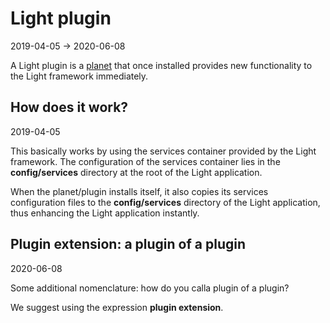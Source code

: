 Light plugin
=============
2019-04-05 -> 2020-06-08


A Light plugin is a [planet](https://github.com/karayabin/universe-snapshot) that once installed
provides new functionality to the Light framework immediately.


How does it work?
-------------
2019-04-05

This basically works by using the services container provided by the Light framework.
The configuration of the services container lies in the **config/services** directory at the root of the Light application.

When the planet/plugin installs itself, it also copies its services configuration files to the **config/services**
directory of the Light application, thus enhancing the Light application instantly.



Plugin extension: a plugin of a plugin
----------
2020-06-08


Some additional nomenclature: how do you calla plugin of a plugin?
 
We suggest using the expression **plugin extension**.
